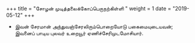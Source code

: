 ﻿+++
title = "சோழன் முடித்தலைக்கோப்பெருநற்கிள்ளி  "
weight = 1
date = "2019-05-12"
+++


-  இவன் சேரமான் அந்துவஞ்சேரலிரும்பொறையோடு பகைமையுடையவன்; இவனைப் பாடிய புலவர் உறையூர் ஏணிச்சேரிமுடமோசியார். 
  
